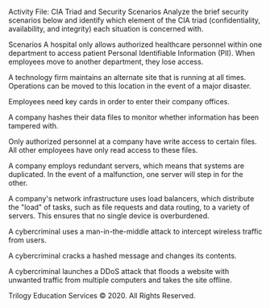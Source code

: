 Activity File: CIA Triad and Security Scenarios
Analyze the brief security scenarios below and identify which element of the CIA triad (confidentiality, availability, and integrity) each situation is concerned with.

Scenarios
A hospital only allows authorized healthcare personnel within one department to access patient Personal Identifiable Information (PII). When employees move to another department, they lose access.

A technology firm maintains an alternate site that is running at all times. Operations can be moved to this location in the event of a major disaster.

Employees need key cards in order to enter their company offices.

A company hashes their data files to monitor whether information has been tampered with.

Only authorized personnel at a company have write access to certain files. All other employees have only read access to these files.

A company employs redundant servers, which means that systems are duplicated. In the event of a malfunction, one server will step in for the other.

A company's network infrastructure uses load balancers, which distribute the "load" of tasks, such as file requests and data routing, to a variety of servers. This ensures that no single device is overburdened.

A cybercriminal uses a man-in-the-middle attack to intercept wireless traffic from users.

A cybercriminal cracks a hashed message and changes its contents.

A cybercriminal launches a DDoS attack that floods a website with unwanted traffic from multiple computers and takes the site offline.

Trilogy Education Services © 2020. All Rights Reserved.